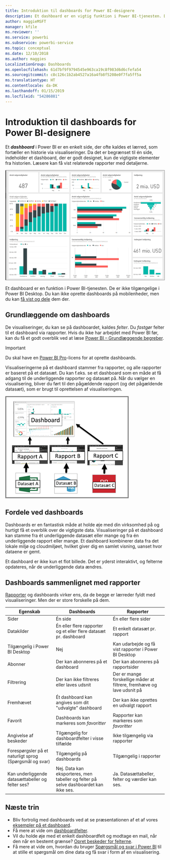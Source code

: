 ```yaml
---
title: Introduktion til dashboards for Power BI-designere
description: Et dashboard er en vigtig funktion i Power BI-tjenesten. Det er en enkelt side, der ofte kaldes et lærred, som fortæller en historie via visualiseringer.
author: maggieMSFT
manager: kfile
ms.reviewer: ''
ms.service: powerbi
ms.subservice: powerbi-service
ms.topic: conceptual
ms.date: 12/10/2018
ms.author: maggies
LocalizationGroup: Dashboards
ms.openlocfilehash: 61d7bf9f9794545e963ca19c8f983d6d6cfefa54
ms.sourcegitcommit: c8c126c1b2ab4527a16a4fb8f5208e0f7fa5ff5a
ms.translationtype: HT
ms.contentlocale: da-DK
ms.lasthandoff: 01/15/2019
ms.locfileid: "54286881"
---
```

# <a name="intro-to-dashboards-for-power-bi-designers"></a>Introduktion til dashboards for Power BI-designere

Et ***dashboard*** i Power BI er en enkelt side, der ofte kaldes et lærred, som fortæller en historie via visualiseringer. Da det er begrænset til én side, indeholder et dashboard, der er godt designet, kun de vigtigste elementer fra historien. Læsere kan få vist relaterede rapporter med detaljerne.

![dashboard](media/service-dashboards/power-bi-dashboard2.png)

Et dashboard er en funktion i Power BI-tjenesten. De er ikke tilgængelige i Power BI Desktop. Du kan ikke oprette dashboards på mobilenheder, men du kan [få vist og dele](mobile-apps-view-dashboard.md) dem der.

## <a name="dashboard-basics"></a>Grundlæggende om dashboards 

De visualiseringer, du kan se på dashboardet, kaldes *felter*. Du *fastgør* felter til et dashboard via rapporter. Hvis du ikke har arbejdet med Power BI før, kan du få et godt overblik ved at læse [Power BI – Grundlæggende begreber](service-basic-concepts.md).

> [!IMPORTANT]
> Du skal have en [Power BI Pro](service-free-vs-pro.md)-licens for at oprette dashboards.

Visualiseringerne på et dashboard stammer fra rapporter, og alle rapporter er baseret på et datasæt. Du kan f.eks. se et dashboard som en måde at få adgang til de underliggende rapporter og datasæt på. Når du vælger en visualisering, bliver du ført til den pågældende rapport (og det pågældende datasæt), som er brugt til oprettelsen af visualiseringen.

![diagram, der viser relationer mellem dashboards, rapporter, datasæt](media/service-dashboards/power-bi-diagram.png)

## <a name="advantages-of-dashboards"></a>Fordele ved dashboards
Dashboards er en fantastisk måde at holde øje med din virksomhed på og hurtigt få et overblik over de vigtigste data. Visualiseringer på et dashboard kan stamme fra ét underliggende datasæt eller mange og fra én underliggende rapport eller mange. Et dashboard kombinerer data fra det lokale miljø og cloudmiljøet, hvilket giver dig en samlet visning, uanset hvor dataene er gemt.

Et dashboard er ikke kun et flot billede. Det er yderst interaktivt, og felterne opdateres, når de underliggende data ændres.

## <a name="dashboards-versus-reports"></a>Dashboards sammenlignet med rapporter
[Rapporter](service-reports.md) og dashboards virker ens, da de begge er lærreder fyldt med visualiseringer. Men der er store forskelle på dem.

| **Egenskab** | **Dashboards** | **Rapporter** |
| --- | --- | --- |
| Sider |Én side |Én eller flere sider |
| Datakilder |Én eller flere rapporter og et eller flere datasæt pr. dashboard |Et enkelt datasæt pr. rapport |
| Tilgængelig i Power BI Desktop |Nej | Kan udarbejde og få vist rapporter i Power BI Desktop |
| Abonner |Der kan abonneres på et dashboard |Der kan abonneres på rapportsider |
| Filtrering |Der kan ikke filtreres eller laves udsnit |Der er mange forskellige måder at filtrere, fremhæve og lave udsnit på |
| Fremhævet |Ét dashboard kan angives som dit "udvalgte" dashboard |Der kan ikke oprettes en udvalgt rapport |
| Favorit | Dashboards kan markeres som *favoritter* | Rapporter kan markeres som *favoritter*
| Angivelse af beskeder |Tilgængelig for dashboardfelter i visse tilfælde |Ikke tilgængelig via rapporter |
| Forespørgsler på et naturligt sprog (Spørgsmål og svar) |Tilgængelig på dashboards | Tilgængelig i rapporter |
| Kan underliggende datasættabeller og felter ses? |Nej. Data kan eksporteres, men tabeller og felter på selve dashboardet kan ikke ses. |Ja. Datasættabeller, felter og værdier kan ses. |


## <a name="next-steps"></a>Næste trin
* Bliv fortrolig med dashboards ved at se præsentationen af et af vores [eksempler på et dashboard](sample-tutorial-connect-to-the-samples.md).
* Få mere at vide om [dashboardfelter](service-dashboard-tiles.md).
* Vil du holde øje med et enkelt dashboardfelt og modtage en mail, når den når en bestemt grænse? [Opret beskeder for felterne](service-set-data-alerts.md).
* Få mere at vide om, hvordan du bruger [Spørgsmål og svar i Power BI](power-bi-tutorial-q-and-a.md) til at stille et spørgsmål om dine data og få svar i form af en visualisering.
